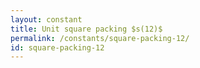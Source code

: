 ```yaml
---
layout: constant
title: Unit square packing $s(12)$
permalink: /constants/square-packing-12/
id: square-packing-12
---
```

